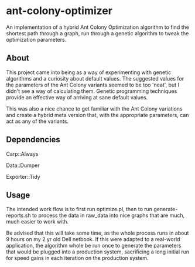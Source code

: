 ant-colony-optimizer
====================

An implementation of a hybrid Ant Colony Optimization algorithm to find the
shortest path through a graph, run through a genetic algorithm to tweak the
optimization parameters.

About
-----

This project came into being as a way of experimenting with genetic algorithms
and a curiosity about default values. The suggested values for the parameters of
the Ant Colony variants seemed to be too 'neat', but I didn't see a way of
calculating them. Genetic programming techniques provide an effective way of
arriving at sane default values.

This was also a nice chance to get familiar with the Ant Colony variations and
create a hybrid meta version that, with the appropriate parameters, can act as
any of the variants.

Dependencies
------------

Carp::Always

Data::Dumper

Exporter::Tidy

Usage
-----

The intended work flow is to first run optimize.pl, then to run
generate-reports.sh to process the data in raw_data into nice graphs that are
much, much easier to work with.

Be advised that this will take some time, as the whole process runs in about 9
hours on my 2 yr old Dell netbook. If this were adapted to a real-world
application, the algorithm whole be run once to generate the parameters that
would be plugged into a production system, sacrificing a long initial run for
speed gains in each iteration on the production system.

